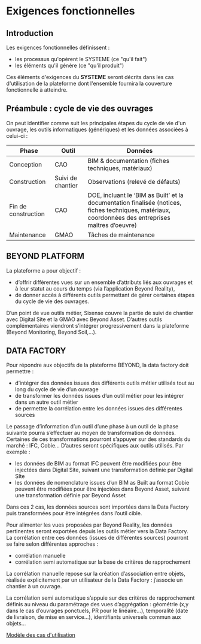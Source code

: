 
# Exigences fonctionnelles

## Introduction

Les exigences fonctionnelles définissent :

- les processus qu'opèrent le SYSTEME (ce "qu'il fait")
- les éléments qu'il génère (ce "qu'il produit")

Ces éléments d'exigences du **SYSTEME** seront décrits dans les cas d'utilisation de la plateforme dont l'ensemble fournira la couverture fonctionnelle à atteindre.

## Préambule : cycle de vie des ouvrages

On peut identifier comme suit les principales étapes du cycle de vie d'un ouvrage, les outils informatiques (génériques) et les données associées à celui-ci :

| **Phase** | **Outil** | **Données** |
| --- | --- | --- |
| Conception | CAO | BIM & documentation (fiches techniques, matériaux) |
| Construction | Suivi de chantier | Observations (relevé de défauts) |
| Fin de construction | CAO | DOE, incluant le ‘BIM as Built’ et la documentation finalisée (notices, fiches techniques, matériaux, coordonnées des entreprises maîtres d’oeuvre) |
| Maintenance | GMAO | Tâches de maintenance |

## BEYOND PLATFORM

La plateforme a pour objectif :

- d’offrir différentes vues sur un ensemble d’attributs liés aux ouvrages et à leur statut au cours du temps (via l’application Beyond Reality),
- de donner accès à différents outils permettant de gérer certaines étapes du cycle de vie des ouvrages.

D’un point de vue outils métier, Sixense couvre la partie de suivi de chantier avec Digital Site et la GMAO avec Beyond Asset.
D’autres outils complémentaires viendront s’intégrer progressivement dans la plateforme (Beyond Monitoring, Beyond Soil,…).

## DATA FACTORY

Pour répondre aux objectifs de la plateforme BEYOND, la data factory doit permettre :

- d’intégrer des données issues des différents outils métier utilisés tout au long du cycle de vie d’un ouvrage
- de transformer les données issues d’un outil métier pour les intégrer dans un autre outil métier
- de permettre la corrélation entre les données issues des différentes sources

Le passage d’information d’un outil d’une phase à un outil de la phase suivante pourra s’effectuer au moyen de transformation de données.
Certaines de ces transformations pourront s’appuyer sur des standards du marché : IFC, Cobie…
D’autres seront spécifiques aux outils utilisés.
Par exemple :

- les données de BIM au format IFC peuvent être modifiées pour être injectées dans Digital Site, suivant une transformation définie par Digital SIte
- les données de nomenclature issues d’un BIM as Built au format Cobie peuvent être modifiées pour être injectées dans Beyond Asset, suivant une transformation définie par Beyond Asset

Dans ces 2 cas, les données sources sont importées dans la Data Factory puis transformées pour être intégrées dans l’outil cible.

Pour alimenter les vues proposées par Beyond Reality, les données pertinentes seront exportées depuis les outils métier vers la Data Factory.
La corrélation entre ces données (issues de différentes sources) pourront se faire selon différentes approches :

- corrélation manuelle
- corrélation semi automatique sur la base de critères de rapprochement

La corrélation manuelle repose sur la création d’association entre objets, réalisée explicitement par un utilisateur de la Data Factory : j’associe un chantier à un ouvrage.

La corrélation semi automatique s’appuie sur des critères de rapprochement définis au niveau du paramétrage des vues d’aggrégation : géométrie (x,y dans le cas d’ouvrages ponctuels, PR pour le linéaire…), temporalité (date de livraison, de mise en service…),  identifiants universels commun aux objets…

[Modèle des cas d'utilisation](./0200.UseCaseModel.md)
